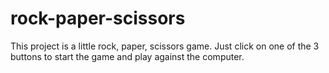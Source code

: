 # rock-paper-scissors

This project is a little rock, paper, scissors game. 
Just click on one of the 3 buttons to start the game and play against the computer.
